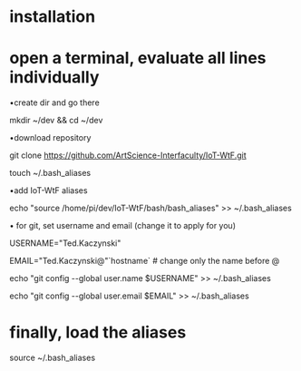 # installation


# open a terminal, evaluate all lines individually

•create dir and go there

mkdir ~/dev && cd ~/dev
 
•download repository

git clone https://github.com/ArtScience-Interfaculty/IoT-WtF.git

touch ~/.bash_aliases

•add IoT-WtF aliases

echo "source /home/pi/dev/IoT-WtF/bash/bash_aliases" >> ~/.bash_aliases


• for git, set username and email (change it to apply for you)

USERNAME="Ted.Kaczynski"

EMAIL="Ted.Kaczynski@"\`hostname\` # change only the name before @

echo "git config --global user.name  $USERNAME" >> ~/.bash_aliases

echo "git config --global user.email $EMAIL" >> ~/.bash_aliases


# finally, load the aliases

source ~/.bash_aliases
